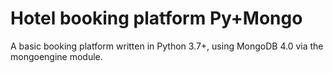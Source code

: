 # Hotel booking platform Py+Mongo
A basic booking platform written in Python 3.7+, using MongoDB 4.0 via the mongoengine module.
